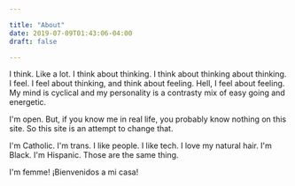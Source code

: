 ```yaml
---

title: "About"
date: 2019-07-09T01:43:06-04:00
draft: false

---
```


I think. Like a lot. I think about thinking. I think about thinking about thinking. I feel. I feel about thinking, and think about feeling. Hell, I feel about feeling. My mind is cyclical and my personality is a contrasty mix of easy going and energetic.

I'm open. But, if you know me in real life, you probably know nothing on this site. So this site is an attempt to change that.

I'm Catholic. I'm trans. I like people. I like tech. I love my natural hair. I'm Black. I'm Hispanic.  Those are the same thing. 

I'm femme! ¡Bienvenidos a mi casa!
